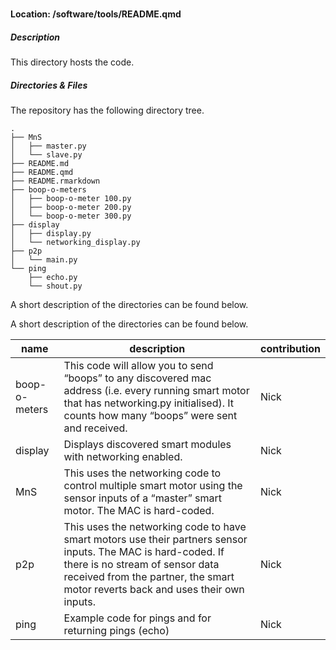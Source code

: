 

# 

#### Location: /software/tools/README.qmd

##### Description

This directory hosts the code.

##### Directories & Files

The repository has the following directory tree.

    .
    ├── MnS
    │   ├── master.py
    │   └── slave.py
    ├── README.md
    ├── README.qmd
    ├── README.rmarkdown
    ├── boop-o-meters
    │   ├── boop-o-meter 100.py
    │   ├── boop-o-meter 200.py
    │   └── boop-o-meter 300.py
    ├── display
    │   ├── display.py
    │   └── networking_display.py
    ├── p2p
    │   └── main.py
    └── ping
        ├── echo.py
        └── shout.py

A short description of the directories can be found below.

A short description of the directories can be found below.

| name | description | contribution |
|----|----|----|
| boop-o-meters | This code will allow you to send “boops” to any discovered mac address (i.e. every running smart motor that has networking.py initialised). It counts how many “boops” were sent and received. | Nick |
| display | Displays discovered smart modules with networking enabled. | Nick |
| MnS | This uses the networking code to control multiple smart motor using the sensor inputs of a “master” smart motor. The MAC is hard-coded. | Nick |
| p2p | This uses the networking code to have smart motors use their partners sensor inputs. The MAC is hard-coded. If there is no stream of sensor data received from the partner, the smart motor reverts back and uses their own inputs. | Nick |
| ping | Example code for pings and for returning pings (echo) | Nick |
